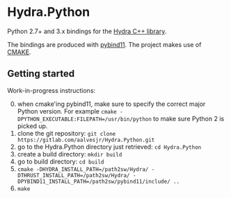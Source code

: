 Hydra.Python
============

Python 2.7+ and 3.x bindings for the [Hydra C++ library](https://github.com/MultithreadCorner/Hydra/).

The bindings are produced with [pybind11](http://pybind11.readthedocs.io/). The project makes use of [CMAKE](https://cmake.org/).


Getting started
---------------

Work-in-progress instructions:

0. when cmake'ing pybind11, make sure to specify the correct major Python version. For example `cmake -DPYTHON_EXECUTABLE:FILEPATH=/usr/bin/python` to make sure Python 2 is picked up.
1. clone the git repository: `git clone https://gitlab.com/aalvesjr/Hydra.Python.git`
2. go to the Hydra.Python directory just retrieved: `cd Hydra.Python`
3. create a build directory: `mkdir build`
4. go to build directory: `cd build`
5. `cmake -DHYDRA_INSTALL_PATH=/path2sw/Hydra/ -DTHRUST_INSTALL_PATH=/path2sw/Hydra/ -DPYBIND11_INSTALL_PATH=/path2sw/pybind11/include/ ..`
6. `make`
